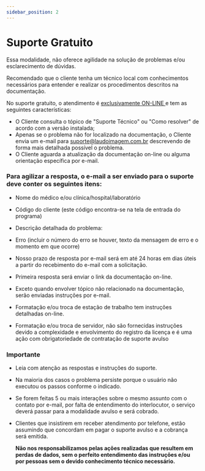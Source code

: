 ```yaml
---
sidebar_position: 2
---
```


# Suporte Gratuito

Essa modalidade, não oferece agilidade na solução de problemas e/ou esclarecimento de
dúvidas.

Recomendado que o cliente tenha um técnico local com conhecimentos
necessários para entender e realizar os procedimentos descritos na
documentação.

No suporte gratuito, o atendimento é <u> exclusivamente
ON-LINE </u> e tem as seguintes características:

-   O Cliente consulta o tópico de "Suporte Técnico" ou "Como
    resolver" de acordo com a versão instalada;
-   Apenas se o problema não for localizado na documentação, o Cliente
    envia um e-mail para
    [suporte@laudoimagem.com.br](mailto:suporte@laudoimagem.com.br)
    descrevendo de forma mais detalhada possível o problema.
-   O Cliente aguarda a atualização da documentação on-line ou alguma
    orientação específica por e-mail.

### Para agilizar a resposta, o e-mail a ser enviado para o suporte deve conter os seguintes itens:

-   Nome do médico e/ou clínica/hospital/laboratório
-   Código do cliente (este código encontra-se na tela de entrada do
    programa)
-   Descrição detalhada do problema:
-   Erro (incluir o número do erro se houver, texto da mensagem de erro
    e o momento em que ocorre)

- Nosso prazo de resposta por e-mail será em até 24 horas em dias
    úteis a partir do recebimento do e-mail com a solicitação.
-   Primeira resposta será enviar o link da documentação on-line.
-   Exceto quando envolver tópico não relacionado na documentação, serão
    enviadas instruções por e-mail.
-   Formatação e/ou troca de estação de trabalho tem instruções
    detalhadas on-line.
-   Formatação e/ou troca de servidor, não são fornecidas instruções
    devido a complexidade e envolvimento do registro da licença e é uma
    ação com obrigatoriedade de contratação de suporte avulso

### Importante

-   Leia com atenção as respostas e instruções do suporte.
-   Na maioria dos casos o problema persiste porque o usuário não
    executou os passos conforme o indicado.
-   Se forem feitas 5 ou mais interações sobre o mesmo assunto com o
    contato por e-mail, por falta de entendimento do interlocutor, o
    serviço deverá passar para a modalidade avulso e será cobrado.
-   Clientes que insistirem em receber atendimento por telefone, estão
    assumindo que concordam em pagar o suporte avulso e a cobrança será
    emitida.

    **Não nos responsabilizamos pelas ações realizadas que resultem em
perdas de dados, sem o perfeito entendimento das instruções e/ou por
pessoas sem o devido conhecimento técnico necessário.**